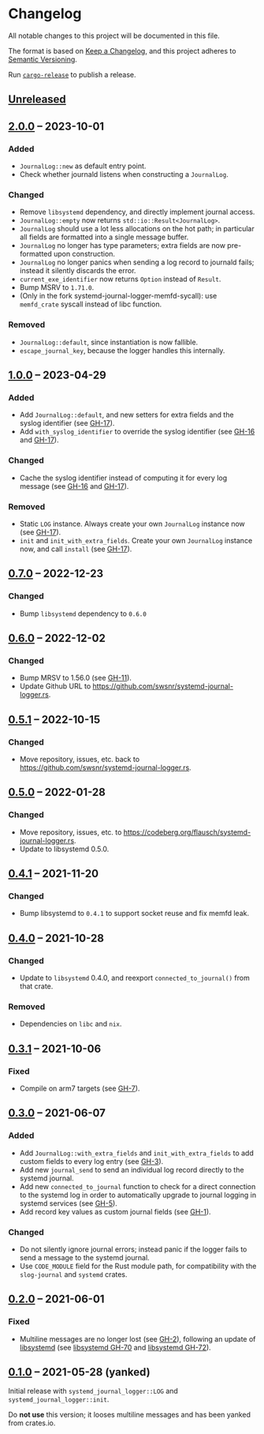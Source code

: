 # Changelog

All notable changes to this project will be documented in this file.

The format is based on [Keep a Changelog](https://keepachangelog.com/en/1.0.0/),
and this project adheres to [Semantic Versioning](https://semver.org/spec/v2.0.0.html).

Run [`cargo-release`][cr] to publish a release.

[cr]: https://github.com/crate-ci/cargo-release/

## [Unreleased]

## [2.0.0] – 2023-10-01

### Added
- `JournalLog::new` as default entry point.
- Check whether journald listens when constructing a `JournalLog`.

### Changed
- Remove `libsystemd` dependency, and directly implement journal access.
- `JournalLog::empty` now returns `std::io::Result<JournalLog>`.
- `JournalLog` should use a lot less allocations on the hot path; in particular all fields are formatted into a single message buffer.
- `JournalLog` no longer has type parameters; extra fields are now pre-formatted upon construction.
- `JournalLog` no longer panics when sending a log record to journald fails; instead it silently discards the error.
- `current_exe_identifier` now returns `Option` instead of `Result`.
- Bump MSRV to `1.71.0`.
- (Only in the fork systemd-journal-logger-memfd-sycall): use `memfd_crate` syscall instead of libc function.

### Removed
- `JournalLog::default`, since instantiation is now fallible.
- `escape_journal_key`, because the logger handles this internally.

## [1.0.0] – 2023-04-29

### Added
- Add `JournalLog::default`, and new setters for extra fields and the syslog identifier (see [GH-17]).
- Add `with_syslog_identifier` to override the syslog identifier (see [GH-16] and [GH-17]).

### Changed
- Cache the syslog identifier instead of computing it for every log message (see [GH-16] and [GH-17]).

### Removed
- Static `LOG` instance.  Always create your own `JournalLog` instance now (see [GH-17]).
- `init` and `init_with_extra_fields`.  Create your own `JournalLog` instance now, and call `install` (see [GH-17]).

[GH-16]: https://github.com/swsnr/systemd-journal-logger.rs/issues/16
[GH-17]: https://github.com/swsnr/systemd-journal-logger.rs/pull/17

## [0.7.0] – 2022-12-23

### Changed
- Bump `libsystemd` dependency to `0.6.0`

## [0.6.0] – 2022-12-02

### Changed
- Bump MRSV to 1.56.0 (see [GH-11]).
- Update Github URL to <https://github.com/swsnr/systemd-journal-logger.rs>.

[GH-11]: https://github.com/swsnr/systemd-journal-logger.rs/pull/11

## [0.5.1] – 2022-10-15

### Changed
- Move repository, issues, etc. back to <https://github.com/swsnr/systemd-journal-logger.rs>.

## [0.5.0] – 2022-01-28

### Changed
- Move repository, issues, etc. to <https://codeberg.org/flausch/systemd-journal-logger.rs>.
- Update to libsystemd 0.5.0.

## [0.4.1] – 2021-11-20

### Changed
- Bump libsystemd to `0.4.1` to support socket reuse and fix memfd leak.

## [0.4.0] – 2021-10-28

### Changed
- Update to `libsystemd` 0.4.0, and reexport `connected_to_journal()` from that crate.

### Removed
- Dependencies on `libc` and `nix`.

## [0.3.1] – 2021-10-06

### Fixed
- Compile on arm7 targets (see [GH-7]).

[GH-7]: https://github.com/swsnr/systemd-journal-logger.rs/pull/7

## [0.3.0] – 2021-06-07

### Added
- Add `JournalLog::with_extra_fields` and `init_with_extra_fields` to add custom fields to every log entry (see [GH-3]).
- Add new `journal_send` to send an individual log record directly to the systemd journal.
- Add new `connected_to_journal` function to check for a direct connection to the systemd log in order to automatically upgrade to journal logging in systemd services (see [GH-5]).
- Add record key values as custom journal fields (see [GH-1]).

### Changed
- Do not silently ignore journal errors; instead panic if the logger fails to send a message to the systemd journal.
- Use `CODE_MODULE` field for the Rust module path, for compatibility with the `slog-journal` and `systemd` crates.

[GH-1]: https://github.com/swsnr/systemd-journal-logger.rs/pull/1
[GH-3]: https://github.com/swsnr/systemd-journal-logger.rs/pull/3
[GH-5]: https://github.com/swsnr/systemd-journal-logger.rs/pull/5

## [0.2.0] – 2021-06-01

### Fixed

- Multiline messages are no longer lost (see [GH-2]), following an update of [libsystemd] (see [libsystemd GH-70] and [libsystemd GH-72]).

[GH-2]: https://github.com/swsnr/systemd-journal-logger.rs/pull/2
[libsystemd]: https://github.com/lucab/libsystemd-rs
[libsystemd GH-70]: https://github.com/lucab/libsystemd-rs/issues/70
[libsystemd GH-72]: https://github.com/lucab/libsystemd-rs/pull/72

## [0.1.0] – 2021-05-28 (yanked)

Initial release with `systemd_journal_logger::LOG` and `systemd_journal_logger::init`.

Do **not use** this version; it looses multiline messages and has been yanked from crates.io.

[Unreleased]: https://github.com/swsnr/systemd-journal-logger.rs/compare/v2.0.0...HEAD
[2.0.0]: https://github.com/swsnr/systemd-journal-logger.rs/compare/v1.0.0...v2.0.0
[1.0.0]: https://github.com/swsnr/systemd-journal-logger.rs/compare/v0.7.0...v1.0.0
[0.7.0]: https://github.com/swsnr/systemd-journal-logger.rs/compare/v0.6.0...v0.7.0
[0.6.0]: https://github.com/swsnr/systemd-journal-logger.rs/compare/v0.5.1...v0.6.0
[0.5.1]: https://github.com/swsnr/systemd-journal-logger.rs/compare/v0.5.0...v0.5.1
[0.5.0]: https://github.com/swsnr/systemd-journal-logger.rs/compare/v0.4.1...v0.5.0
[0.4.1]: https://github.com/swsnr/systemd-journal-logger.rs/compare/v0.4.0...v0.4.1
[0.4.0]: https://github.com/swsnr/systemd-journal-logger.rs/compare/v0.3.1...v0.4.0
[0.3.1]: https://github.com/swsnr/systemd-journal-logger.rs/compare/v0.3.0...v0.3.1
[0.3.0]: https://github.com/swsnr/systemd-journal-logger.rs/compare/v0.2.0...v0.3.0
[0.2.0]: https://github.com/swsnr/systemd-journal-logger.rs/compare/v0.1.0...v0.2.0
[0.1.0]: https://github.com/swsnr/systemd-journal-logger.rs/releases/tag/v0.1.0
